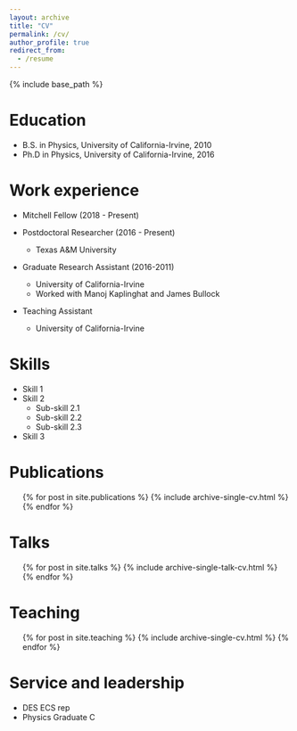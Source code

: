 ```yaml
---
layout: archive
title: "CV"
permalink: /cv/
author_profile: true
redirect_from:
  - /resume
---
```


{% include base_path %}

Education
======
* B.S. in Physics, University of California-Irvine, 2010
* Ph.D in Physics, University of California-Irvine, 2016

Work experience
======
* Mitchell Fellow (2018 - Present)
* Postdoctoral Researcher (2016 - Present)
  * Texas A&M University
* Graduate Research Assistant (2016-2011)
  * University of California-Irvine
  * Worked with Manoj Kaplinghat and James Bullock

* Teaching Assistant
  * University of California-Irvine

Skills
======
* Skill 1
* Skill 2
  * Sub-skill 2.1
  * Sub-skill 2.2
  * Sub-skill 2.3
* Skill 3

Publications
======
  <ul>{% for post in site.publications %}
    {% include archive-single-cv.html %}
  {% endfor %}</ul>

Talks
======
  <ul>{% for post in site.talks %}
    {% include archive-single-talk-cv.html %}
  {% endfor %}</ul>

Teaching
======
  <ul>{% for post in site.teaching %}
    {% include archive-single-cv.html %}
  {% endfor %}</ul>

Service and leadership
======
* DES ECS rep
* Physics Graduate C
